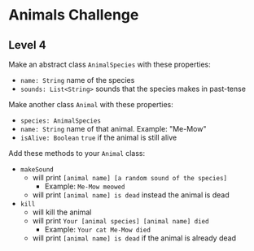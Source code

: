 # Animals Challenge

## Level 4

Make an abstract class `AnimalSpecies` with these properties:
- `name: String` name of the species
- `sounds: List<String>` sounds that the species makes in past-tense

Make another class `Animal` with these properties:
- `species: AnimalSpecies`
- `name: String` name of that animal. Example: "Me-Mow"
- `isAlive: Boolean` `true` if the animal is still alive

Add these methods to your `Animal` class:
- `makeSound` 
  - will print `[animal name] [a random sound of the species]` 
    - Example: `Me-Mow meowed`
  - will print `[animal name] is dead` instead the animal is dead
- `kill`
    - will kill the animal
  - will print `Your [animal species] [animal name] died` 
    - Example: `Your cat Me-Mow died`
  - will print `[animal name] is dead` if the animal is already dead